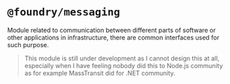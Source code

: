 # `@foundry/messaging`

Module related to communication between different parts of software or other applications in infrastructure, there
are common interfaces used for such purpose.

> This module is still under development as I cannot design this at all, especially when I have feeling nobody did
> this to Node.js community as for example MassTransit did for .NET community.
